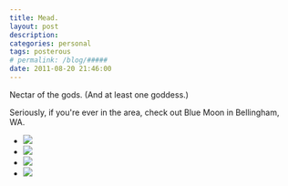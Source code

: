 ```yaml
---
title: Mead.
layout: post
description:  
categories: personal
tags: posterous
# permalink: /blog/#####
date: 2011-08-20 21:46:00
---
```


Nectar of the gods. (And at least one goddess.)
  
Seriously, if you're ever in the area, check out Blue Moon in Bellingham, WA.

<ul data-clearing>
  <li><a href="/img/blog/2011/08/30676447-photo 1.JPG"><img src="/img/blog/2011/08/30676447-photo 1.JPG" data-caption=""></a></li>
  <li><a href="/img/blog/2011/08/30676448-photo 2.JPG"><img src="/img/blog/2011/08/30676448-photo 2.JPG" data-caption=""></a></li>
  <li><a href="/img/blog/2011/08/30676449-photo 3.JPG"><img src="/img/blog/2011/08/30676449-photo 3.JPG" data-caption=""></a></li>
  <li><a href="/img/blog/2011/08/30676450-photo 4.JPG"><img src="/img/blog/2011/08/30676450-photo 4.JPG" data-caption=""></a></li>
</ul>